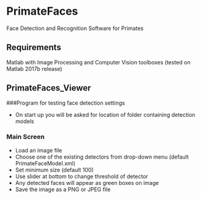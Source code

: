 # PrimateFaces
Face Detection and Recognition Software for Primates

## Requirements
Matlab with Image Processing and Computer Vision toolboxes (tested on Matlab 2017b release)

## PrimateFaces_Viewer
###Program for testing face detection settings
- On start up you will be asked for location of folder containing detection models

### Main Screen
- Load an image file
- Choose one of the existing detectors from drop-down menu (default PrimateFaceModel.xml)
- Set minimum size (default 100)
- Use slider at bottom to change threshold of detector
- Any detected faces will appear as green boxes on image
- Save the image as a PNG or JPEG file
